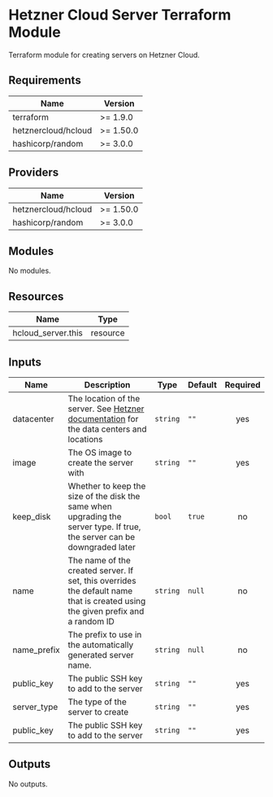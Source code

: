 # Hetzner Cloud Server Terraform Module

Terraform module for creating servers on Hetzner Cloud.

## Requirements

| Name                | Version   |
| ------------------- | --------- |
| terraform           | >= 1.9.0  |
| hetznercloud/hcloud | >= 1.50.0 |
| hashicorp/random    | >= 3.0.0  |

## Providers

| Name                | Version   |
| ------------------- | --------- |
| hetznercloud/hcloud | >= 1.50.0 |
| hashicorp/random    | >= 3.0.0  |

## Modules

No modules.

## Resources

| Name               | Type     |
| ------------------ | -------- |
| hcloud_server.this | resource |

## Inputs

| Name        | Description                                                                                                                                   | Type     | Default | Required |
| ----------- | --------------------------------------------------------------------------------------------------------------------------------------------- | -------- | ------- | :------: |
| datacenter  | The location of the server. See [Hetzner documentation](https://docs.hetzner.com/cloud/general/locations/) for the data centers and locations | `string` | `""`    |   yes    |
| image       | The OS image to create the server with                                                                                                        | `string` | `""`    |   yes    |
| keep_disk   | Whether to keep the size of the disk the same when upgrading the server type. If true, the server can be downgraded later                     | `bool`   | `true`  |    no    |
| name        | The name of the created server. If set, this overrides the default name that is created using the given prefix and a random ID                | `string` | `null`  |    no    |
| name_prefix | The prefix to use in the automatically generated server name.                                                                                 | `string` | `null`  |    no    |
| public_key  | The public SSH key to add to the server                                                                                                       | `string` | `""`    |   yes    |
| server_type | The type of the server to create                                                                                                              | `string` | `""`    |   yes    |
| public_key  | The public SSH key to add to the server                                                                                                       | `string` | `""`    |   yes    |

## Outputs

No outputs.
